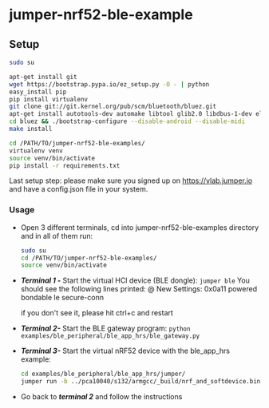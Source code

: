 # jumper-nrf52-ble-example

## Setup

```bash
sudo su

apt-get install git
wget https://bootstrap.pypa.io/ez_setup.py -O - | python
easy_install pip
pip install virtualenv
git clone git://git.kernel.org/pub/scm/bluetooth/bluez.git
apt-get install autotools-dev automake libtool glib2.0 libdbus-1-dev elfutils libelf-dev libdw-dev libudev-dev libjson0 libjson0-dev libical-dev libreadline-dev libbluetooth-dev libboost-python-dev libboost-all-dev
cd bluez && ./bootstrap-configure --disable-android --disable-midi
make install

cd /PATH/TO/jumper-nrf52-ble-examples/
virtualenv venv
source venv/bin/activate
pip install -r requirements.txt
```

Last setup step: please make sure you signed up on https://vlab.jumper.io and have a config.json file in your system.

### Usage

- Open 3 different terminals, cd into jumper-nrf52-ble-examples directory and in all of them run:
    ```bash
    sudo su
    cd /PATH/TO/jumper-nrf52-ble-examples/
    source venv/bin/activate
    ```
- ***Terminal 1 -*** Start the virtual HCI device (BLE dongle): `jumper ble`
    You should see the following lines printed:
    @ New Settings: 0x0a11
            powered bondable le secure-conn 

    if you don't see it, please hit ctrl+c and restart
- ***Terminal 2-*** Start the BLE gateway program: `python examples/ble_peripheral/ble_app_hrs/ble_gateway.py`
- ***Terminal 3-*** Start the virtual nRF52 device with the ble_app_hrs example:
    ```bash
    cd examples/ble_peripheral/ble_app_hrs/jumper/
    jumper run -b ../pca10040/s132/armgcc/_build/nrf_and_softdevice.bin  
    ```
- Go back to ***terminal 2*** and follow the instructions
